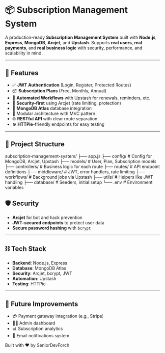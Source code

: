 <!--
 Copyright 2025 fortu
 
 Licensed under the Apache License, Version 2.0 (the "License");
 you may not use this file except in compliance with the License.
 You may obtain a copy of the License at
 
     https://www.apache.org/licenses/LICENSE-2.0
 
 Unless required by applicable law or agreed to in writing, software
 distributed under the License is distributed on an "AS IS" BASIS,
 WITHOUT WARRANTIES OR CONDITIONS OF ANY KIND, either express or implied.
 See the License for the specific language governing permissions and
 limitations under the License.
-->

# 📦 Subscription Management System

A production-ready **Subscription Management System** built with **Node.js**, **Express**, **MongoDB**, **Arcjet**, and **Upstash**. Supports **real users**, **real payments**, and **real business logic** with security, performance, and scalability in mind.

---

## 🚀 Features

- ✅ **JWT Authentication** (Login, Register, Protected Routes)
- 📦 **Subscription Plans** (Free, Monthly, Annual)
- 🔄 **Automated Workflows** with Upstash for renewals, reminders, etc.
- 🔐 **Security-first** using Arcjet (rate limiting, protection)
- 💾 **MongoDB Atlas** database integration
- 🧩 Modular architecture with MVC pattern
- 🌐 **RESTful API** with clear route separation
- ⚙️ **HTTPie**-friendly endpoints for easy testing

---

## 📁 Project Structure

subscription-management-system/
├── app.js
├── config/ # Config for MongoDB, Arcjet, Upstash
├── models/ # User, Plan, Subscription models
├── controllers/ # Business logic for each route
├── routes/ # API endpoint definitions
├── middleware/ # JWT, error handlers, rate limiting
├── workflows/ # Background jobs via Upstash
├── utils/ # Helpers like JWT handling
├── database/ # Seeders, initial setup
└── .env # Environment variables

## 🛡️ Security

- **Arcjet** for bot and hack prevention  
- **JWT-secured endpoints** to protect user data  
- **Secure password hashing** with `bcrypt`  

---

## ⛓️ Tech Stack

- **Backend**: Node.js, Express  
- **Database**: MongoDB Atlas  
- **Security**: Arcjet, bcrypt, JWT  
- **Automation**: Upstash  
- **Testing**: HTTPie  

---

## 🧠 Future Improvements

- 💳 Payment gateway integration (e.g., Stripe)  
- 🧑‍💼 Admin dashboard  
- 📊 Subscription analytics  
- 📧 Email notifications system  

Built with ❤️ by SeniorDevForch

